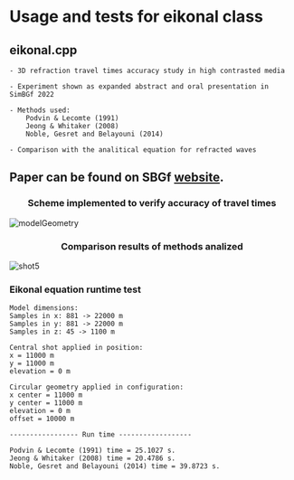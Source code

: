 # Usage and tests for eikonal class

## eikonal.cpp
    - 3D refraction travel times accuracy study in high contrasted media
    
    - Experiment shown as expanded abstract and oral presentation in SimBGf 2022

    - Methods used:
        Podvin & Lecomte (1991)
        Jeong & Whitaker (2008)
        Noble, Gesret and Belayouni (2014)

    - Comparison with the analitical equation for refracted waves

## Paper can be found on SBGf [website](https://sbgf.org.br/mysbgf/eventos/expanded_abstracts/IX_SimBGf/session/M%C3%A9todos%20Geof%C3%ADsicos%20e%20Geof%C3%ADsica%20Computacional/3D%20refraction%20travel%20times%20accuracy%20study%20in%20high%20contrasted%20media.pdf).  


<h3 align="center"> Scheme implemented to verify accuracy of travel times </h3>

![modelGeometry](https://user-images.githubusercontent.com/44127778/206926084-dc082f40-5883-4e3c-9ccb-256134a5c31e.png)

<h3 align="center"> Comparison results of methods analized </h3>

![shot5](https://user-images.githubusercontent.com/44127778/206926089-ef1889de-97bc-4448-bb6c-4c8d172c87e3.png)

### Eikonal equation runtime test

    Model dimensions:
    Samples in x: 881 -> 22000 m
    Samples in y: 881 -> 22000 m
    Samples in z: 45 -> 1100 m

    Central shot applied in position:
    x = 11000 m
    y = 11000 m
    elevation = 0 m

    Circular geometry applied in configuration:
    x center = 11000 m
    y center = 11000 m
    elevation = 0 m
    offset = 10000 m

    ----------------- Run time ------------------

    Podvin & Lecomte (1991) time = 25.1027 s.
    Jeong & Whitaker (2008) time = 20.4786 s.
    Noble, Gesret and Belayouni (2014) time = 39.8723 s.